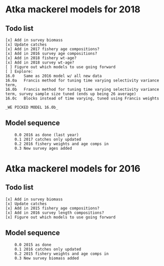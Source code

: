 # Atka mackerel models for 2018
## Todo list
    [x] Add in survey biomass     
    [x] Update catches     
    [x] Add in 2017 fishery age compositions?      
    [x] Add in 2016 survey age compositions?     
    [x] Add in 2018 fishery wt-age?      
    [x] Add in 2018 survey wt-age?     
    [ ] Figure out which models to use going forward     
    [ ] Explore:
    16.0    Same as 2016 model w/ all new data
    16.0a   Francis method for tuning time varying selectivity variance term, 
    16.0b   Francis method for tuning time varying selectivity variance term, survey sample size tuned (ends up being 26 average)
    16.0c   Blocks instead of time varying, tuned using Francis weights

    _WE PICKED MODEL 16.0b_


## Model sequence
		0.0 2016 as done (last year)
		0.1 2017 catches only updated
		0.2 2016 fishery weights and age comps in
		0.3 New survey ages added



# Atka mackerel models for 2016
## Todo list
    [x] Add in survey biomass     
    [x] Update catches     
    [x] Add in 2015 fishery age compositions?      
    [x] Add in 2016 survey length compositions?     
    [x] Figure out which models to use going forward     
## Model sequence
		0.0 2015 as done
		0.1 2016 catches only updated
		0.2 2015 fishery weights and age comps in
		0.3 New survey biomass added

